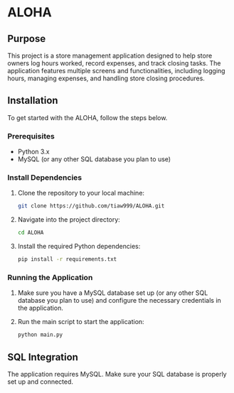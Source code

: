 # ALOHA

## Purpose
This project is a store management application designed to help store owners log hours worked, record expenses, and track closing tasks. The application features multiple screens and functionalities, including logging hours, managing expenses, and handling store closing procedures.

## Installation

To get started with the ALOHA, follow the steps below.

### Prerequisites
- Python 3.x
- MySQL (or any other SQL database you plan to use)

### Install Dependencies

1. Clone the repository to your local machine:
    ```bash
    git clone https://github.com/tiaw999/ALOHA.git
    ```

2. Navigate into the project directory:
    ```bash
    cd ALOHA
    ```

3. Install the required Python dependencies:
    ```bash
    pip install -r requirements.txt
    ```

### Running the Application

1. Make sure you have a MySQL database set up (or any other SQL database you plan to use) and configure the necessary credentials in the application.

2. Run the main script to start the application:
    ```bash
    python main.py
    ```

## SQL Integration
The application requires MySQL. Make sure your SQL database is properly set up and connected.



